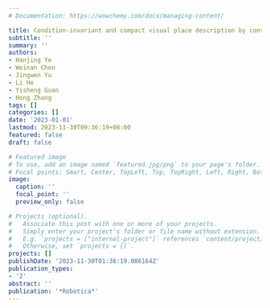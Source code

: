 ```yaml
---
# Documentation: https://wowchemy.com/docs/managing-content/

title: Condition-invariant and compact visual place description by convolutional autoencoder
subtitle: ''
summary: ''
authors:
- Hanjing Ye
- Weinan Chen
- Jingwen Yu
- Li He
- Yisheng Guan
- Hong Zhang
tags: []
categories: []
date: '2023-01-01'
lastmod: 2023-11-30T09:36:19+08:00
featured: false
draft: false

# Featured image
# To use, add an image named `featured.jpg/png` to your page's folder.
# Focal points: Smart, Center, TopLeft, Top, TopRight, Left, Right, BottomLeft, Bottom, BottomRight.
image:
  caption: ''
  focal_point: ''
  preview_only: false

# Projects (optional).
#   Associate this post with one or more of your projects.
#   Simply enter your project's folder or file name without extension.
#   E.g. `projects = ["internal-project"]` references `content/project/deep-learning/index.md`.
#   Otherwise, set `projects = []`.
projects: []
publishDate: '2023-11-30T01:36:19.086164Z'
publication_types:
- '2'
abstract: ''
publication: '*Robotica*'
---
```

